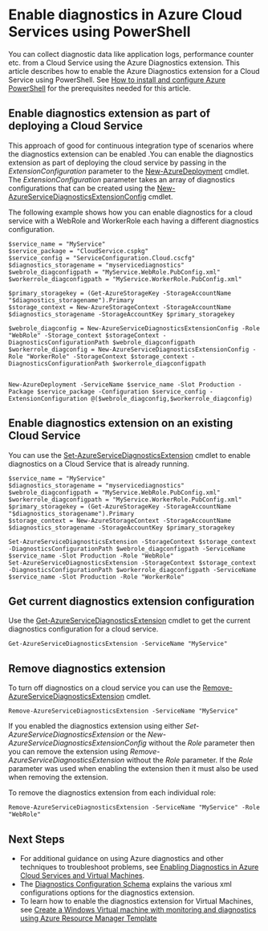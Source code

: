 <properties 
	pageTitle="Enable diagnostics in Azure Cloud Services using PowerShell | Microsoft Azure" 
	description="Learn how to enable diagnostics for cloud services using PowerShell" 
	services="cloud-services" 
	documentationCenter=".net" 
	authors="sbtron" 
	manager="" 
	editor=""/>

<tags 
	ms.service="cloud-services" 
	ms.workload="tbd" 
	ms.tgt_pltfrm="na" 
	ms.devlang="dotnet" 
	ms.topic="article" 
	ms.date="11/16/2015" 
	ms.author="saurabh"/>


# Enable diagnostics in Azure Cloud Services using PowerShell

You can collect diagnostic data like application logs, performance counter etc. from a Cloud Service using the Azure Diagnostics extension. This article describes how to enable the Azure Diagnostics extension for a Cloud Service using PowerShell.  See [How to install and configure Azure PowerShell](powershell-install-configure.md) for the prerequisites needed for this article.

## Enable diagnostics extension as part of deploying a Cloud Service

This approach of good for continuous integration type of scenarios where the diagnostics extension can be enabled .You can enable the diagnostics extension as part of deploying the cloud service by passing in the *ExtensionConfiguration* parameter to the [New-AzureDeployment](https://msdn.microsoft.com/library/azure/mt589089.aspx) cmdlet. The *ExtensionConfiguration* parameter takes an array of diagnostics configurations that can be created using the [New-AzureServiceDiagnosticsExtensionConfig](https://msdn.microsoft.com/library/azure/mt589168.aspx) cmdlet. 

The following example shows how you can enable diagnostics for a cloud service with a WebRole and WorkerRole each having a different diagnostics configuration.

	$service_name = "MyService"
	$service_package = "CloudService.cspkg"
	$service_config = "ServiceConfiguration.Cloud.cscfg"
	$diagnostics_storagename = "myservicediagnostics"
	$webrole_diagconfigpath = "MyService.WebRole.PubConfig.xml" 
	$workerrole_diagconfigpath = "MyService.WorkerRole.PubConfig.xml"

	$primary_storagekey = (Get-AzureStorageKey -StorageAccountName "$diagnostics_storagename").Primary
	$storage_context = New-AzureStorageContext -StorageAccountName $diagnostics_storagename -StorageAccountKey $primary_storagekey

	$webrole_diagconfig = New-AzureServiceDiagnosticsExtensionConfig -Role "WebRole" -Storage_context $storageContext -DiagnosticsConfigurationPath $webrole_diagconfigpath
	$workerrole_diagconfig = New-AzureServiceDiagnosticsExtensionConfig -Role "WorkerRole" -StorageContext $storage_context -DiagnosticsConfigurationPath $workerrole_diagconfigpath
	  
	 
	New-AzureDeployment -ServiceName $service_name -Slot Production -Package $service_package -Configuration $service_config -ExtensionConfiguration @($webrole_diagconfig,$workerrole_diagconfig) 



## Enable diagnostics extension on an existing Cloud Service

You can use the [Set-AzureServiceDiagnosticsExtension](https://msdn.microsoft.com/library/azure/mt589140.aspx) cmdlet to enable diagnostics on a Cloud Service that is already running. 


	$service_name = "MyService"
	$diagnostics_storagename = "myservicediagnostics"
	$webrole_diagconfigpath = "MyService.WebRole.PubConfig.xml" 
	$workerrole_diagconfigpath = "MyService.WorkerRole.PubConfig.xml"
	$primary_storagekey = (Get-AzureStorageKey -StorageAccountName "$diagnostics_storagename").Primary
	$storage_context = New-AzureStorageContext -StorageAccountName $diagnostics_storagename -StorageAccountKey $primary_storagekey
 
	Set-AzureServiceDiagnosticsExtension -StorageContext $storage_context -DiagnosticsConfigurationPath $webrole_diagconfigpath -ServiceName $service_name -Slot Production -Role "WebRole" 
	Set-AzureServiceDiagnosticsExtension -StorageContext $storage_context -DiagnosticsConfigurationPath $workerrole_diagconfigpath -ServiceName $service_name -Slot Production -Role "WorkerRole"
 

## Get current diagnostics extension configuration
Use the [Get-AzureServiceDiagnosticsExtension](https://msdn.microsoft.com/library/azure/mt589204.aspx) cmdlet to get the current diagnostics configuration for a cloud service.
	
	Get-AzureServiceDiagnosticsExtension -ServiceName "MyService"

## Remove diagnostics extension
To turn off diagnostics on a cloud service you can use the [Remove-AzureServiceDiagnosticsExtension](https://msdn.microsoft.com/library/azure/mt589183.aspx) cmdlet.

	Remove-AzureServiceDiagnosticsExtension -ServiceName "MyService"

If you enabled the diagnostics extension using either *Set-AzureServiceDiagnosticsExtension* or the *New-AzureServiceDiagnosticsExtensionConfig* without the *Role* parameter then you can remove the extension using *Remove-AzureServiceDiagnosticsExtension* without the *Role* parameter. If the *Role* parameter was used when enabling the extension then it must also be used when removing the extension.

To remove the diagnostics extension from each individual role:

	Remove-AzureServiceDiagnosticsExtension -ServiceName "MyService" -Role "WebRole"


## Next Steps

- For additional guidance on using Azure diagnostics and other techniques to troubleshoot problems, see [Enabling Diagnostics in Azure Cloud Services and Virtual Machines](cloud-services-dotnet-diagnostics.md).
- The [Diagnostics Configuration Schema](https://msdn.microsoft.com/library/azure/dn782207.aspx) explains the various xml configurations options for the diagnostics extension.
- To learn how to enable the diagnostics extension for Virtual Machines, see [Create a Windows Virtual machine with monitoring and diagnostics using Azure Resource Manager Template](virtual-machines-extensions-diagnostics-windows-template.md)  


